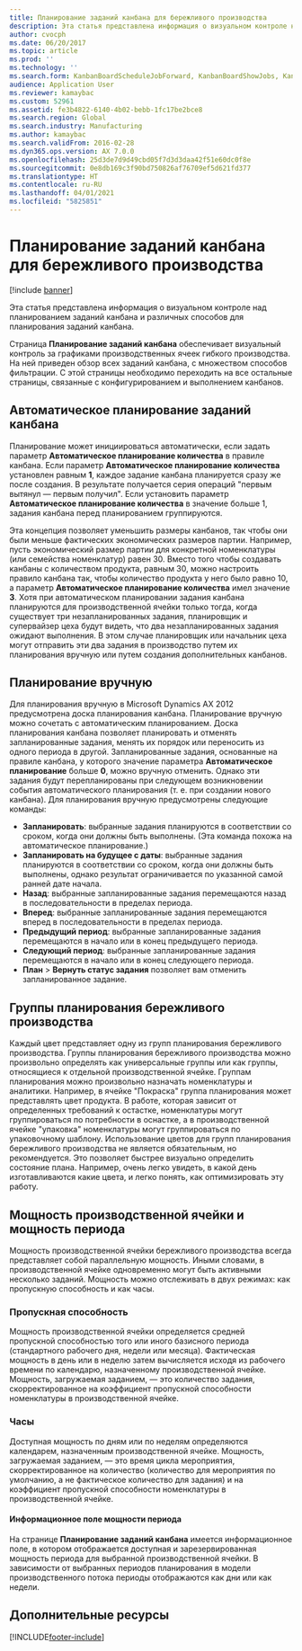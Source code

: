 ```yaml
---
title: Планирование заданий канбана для бережливого производства
description: Эта статья представлена информация о визуальном контроле над планированием заданий канбана и различных способов для планирования заданий канбана.
author: cvocph
ms.date: 06/20/2017
ms.topic: article
ms.prod: ''
ms.technology: ''
ms.search.form: KanbanBoardScheduleJobForward, KanbanBoardShowJobs, KanbanJobSchedulingListPage
audience: Application User
ms.reviewer: kamaybac
ms.custom: 52961
ms.assetid: fe3b4822-6140-4b02-bebb-1fc17be2bce8
ms.search.region: Global
ms.search.industry: Manufacturing
ms.author: kamaybac
ms.search.validFrom: 2016-02-28
ms.dyn365.ops.version: AX 7.0.0
ms.openlocfilehash: 25d3de7d9d49cbd05f7d3d3daa42f51e60dc0f8e
ms.sourcegitcommit: 0e8db169c3f90bd750826af76709ef5d621fd377
ms.translationtype: HT
ms.contentlocale: ru-RU
ms.lasthandoff: 04/01/2021
ms.locfileid: "5825851"
---
```

# <a name="kanban-job-scheduling-for-lean-manufacturing"></a>Планирование заданий канбана для бережливого производства

[!include [banner](../includes/banner.md)]

Эта статья представлена информация о визуальном контроле над планированием заданий канбана и различных способов для планирования заданий канбана.  

Страница **Планирование заданий канбана** обеспечивает визуальный контроль за графиками производственных ячеек гибкого производства. На ней приведен обзор всех заданий канбана, с множеством способов фильтрации. С этой страницы необходимо переходить на все остальные страницы, связанные с конфигурированием и выполнением канбанов.

## <a name="automatic-scheduling-of-kanban-jobs"></a>Автоматическое планирование заданий канбана
Планирование может инициироваться автоматически, если задать параметр **Автоматическое планирование количества** в правиле канбана. Если параметр **Автоматическое планирование количества** установлен равным **1**, каждое задание канбана планируется сразу же после создания. В результате получается серия операций "первым вытянул — первым получил". Если установить параметр **Автоматическое планирование количества** в значение больше 1, задания канбана перед планированием группируются. 

Эта концепция позволяет уменьшить размеры канбанов, так чтобы они были меньше фактических экономических размеров партии. Например, пусть экономический размер партии для конкретной номенклатуры (или семейства номенклатур) равен 30. Вместо того чтобы создавать канбаны с количеством продукта, равным 30, можно настроить правило канбана так, чтобы количество продукта у него было равно 10, а параметр **Автоматическое планирование количества** имел значение **3**. Хотя при автоматическом планировании задания канбана планируются для производственной ячейки только тогда, когда существует три незапланированных задания, планировщик и супервайзер цеха будут видеть, что два незапланированных задания ожидают выполнения. В этом случае планировщик или начальник цеха могут отправить эти два задания в производство путем их планирования вручную или путем создания дополнительных канбанов.

## <a name="manual-scheduling"></a>Планирование вручную
Для планирования вручную в Microsoft Dynamics AX 2012 предусмотрена доска планирования канбана. Планирование вручную можно сочетать с автоматическим планированием. Доска планирования канбана позволяет планировать и отменять запланированные задания, менять их порядок или переносить из одного периода в другой. Запланированные задания, основанные на правиле канбана, у которого значение параметра **Автоматическое планирование** больше **0**, можно вручную отменить. Однако эти задания будут перепланированы при следующем возникновении события автоматического планирования (т. е. при создании нового канбана). Для планирования вручную предусмотрены следующие команды:

-   **Запланировать**: выбранные задания планируются в соответствии со сроком, когда они должны быть выполнены. (Эта команда похожа на автоматическое планирование.)
-   **Запланировать на будущее с даты**: выбранные задания планируются в соответствии со сроком, когда они должны быть выполнены, однако результат ограничивается по указанной самой ранней дате начала.
-   **Назад**: выбранные запланированные задания перемещаются назад в последовательности в пределах периода.
-   **Вперед**: выбранные запланированные задания перемещаются вперед в последовательности в пределах периода.
-   **Предыдущий период**: выбранные запланированные задания перемещаются в начало или в конец предыдущего периода.
-   **Следующий период**: выбранные запланированные задания перемещаются в начало или в конец следующего периода.
-   **План** &gt; **Вернуть статус задания** позволяет вам отменить запланированное задание.

## <a name="lean-scheduling-groups"></a>Группы планирования бережливого производства
Каждый цвет представляет одну из групп планирования бережливого производства. Группы планирования бережливого производства можно произвольно определять как универсальные группы или как группы, относящиеся к отдельной производственной ячейке. Группам планирования можно произвольно назначать номенклатуры и аналитики. Например, в ячейке "Покраска" группа планирования может представлять цвет продукта. В работе, которая зависит от определенных требований к остастке, номенклатуры могут группироваться по потребности в оснастке, а в производственной ячейке "упаковка" номенклатуры могут группироваться по упаковочному шаблону. Использование цветов для групп планирования бережливого производства не является обязательным, но рекомендуется. Это позволяет быстрее визуально определить состояние плана. Например, очень легко увидеть, в какой день изготавливаются какие цвета, и легко понять, как оптимизировать эту работу.

## <a name="work-cell-capacity-and-period-capacity"></a>Мощность производственной ячейки и мощность периода
Мощность производственной ячейки бережливого производства всегда представляет собой параллельную мощность. Иными словами, в производственной ячейке одновременно могут быть активными несколько заданий. Мощность можно отслеживать в двух режимах: как пропускную способность и как часы.

### <a name="throughput"></a>Пропускная способность

Мощность производственной ячейки определяется средней пропускной способностью того или иного базисного периода (стандартного рабочего дня, недели или месяца). Фактическая мощность в день или в неделю затем вычисляется исходя из рабочего времени по календарю, назначенному производственной ячейке. Мощность, загружаемая заданием, — это количество задания, скорректированное на коэффициент пропускной способности номенклатуры в производственной ячейке.

### <a name="hours"></a>Часы

Доступная мощность по дням или по неделям определяются календарем, назначенным производственной ячейке. Мощность, загружаемая заданием, — это время цикла мероприятия, скорректированное на количество (количество для мероприятия по умолчанию, а не фактическое количество для задания) и на коэффициент пропускной способности номенклатуры в производственной ячейке.

#### <a name="period-capacity-factbox"></a>Информационное поле мощности периода

На странице **Планирование заданий канбана** имеется информационное поле, в котором отображается доступная и зарезервированная мощность периода для выбранной производственной ячейки. В зависимости от выбранных периодов планирования в модели производственного потока периоды отображаются как дни или как недели.

<a name="additional-resources"></a>Дополнительные ресурсы
--------





[!INCLUDE[footer-include](../../includes/footer-banner.md)]